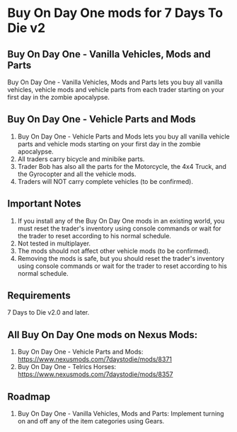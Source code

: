 # Buy On Day One mods for 7 Days To Die v2

## Buy On Day One - Vanilla Vehicles, Mods and Parts
Buy On Day One - Vanilla Vehicles, Mods and Parts lets you buy all vanilla vehicles, vehicle mods and vehicle parts from each trader starting on your first day in the zombie apocalypse. 

## Buy On Day One - Vehicle Parts and Mods
1. Buy On Day One - Vehicle Parts and Mods lets you buy all vanilla vehicle parts and vehicle mods starting on your first day in the zombie apocalypse. 
2. All traders carry bicycle and minibike parts.
3. Trader Bob has also all the parts for the Motorcycle, the 4x4 Truck, and the Gyrocopter and all the vehicle mods. 
4. Traders will NOT carry complete vehicles (to be confirmed).

## Important Notes 
1. If you install any of the Buy On Day One mods in an existing world, you must reset the trader's inventory using console commands or wait for the trader to reset according to his normal schedule.
2. Not tested in multiplayer.
3. The mods should not affect other vehicle mods (to be confirmed).
4. Removing the mods is safe, but you should reset the trader's inventory using console commands or wait for the trader to reset according to his normal schedule.

## Requirements
 7 Days to Die v2.0 and later.

## All Buy On Day One mods on Nexus Mods:
1. Buy On Day One - Vehicle Parts and Mods: https://www.nexusmods.com/7daystodie/mods/8371
2. Buy On Day One - Telrics Horses: https://www.nexusmods.com/7daystodie/mods/8357


## Roadmap
1. Buy On Day One - Vanilla Vehicles, Mods and Parts: Implement turning on and off any of the item categories using Gears.
